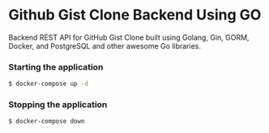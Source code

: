# Github Gist Clone Backend Using GO

Backend REST API for GitHub Gist Clone built using Golang, Gin, GORM, Docker, and PostgreSQL and other awesome Go libraries.

### Starting the application

```bash
$ docker-compose up -d
```
### Stopping the application

```bash
$ docker-compose down
```


